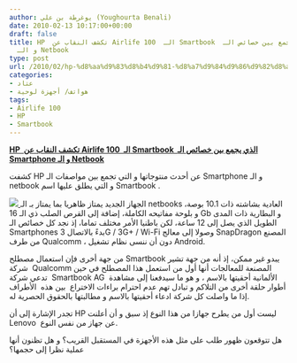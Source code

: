 ```yaml
---
author: يوغرطة بن علي (Youghourta Benali)
date: 2010-02-13 10:17:00+00:00
draft: false
title: HP  تكشف النقاب عن Airlife 100  الـ Smartbook  الذي يجمع بين خصائص الـ Smartphone
  و الـ Netbook
type: post
url: /2010/02/hp-%d8%aa%d9%83%d8%b4%d9%81-%d8%a7%d9%84%d9%86%d9%82%d8%a7%d8%a8-%d8%b9%d9%86-airlife-100-%d8%a7%d9%84%d9%80-smartbook-%d8%a7%d9%84%d8%b0%d9%8a-%d9%8a%d8%ac%d9%85%d8%b9-%d8%a8%d9%8a%d9%86-%d8%ae/
categories:
- عتاد
- هواتف/ أجهزة لوحية
tags:
- Airlife 100
- HP
- Smartbook
---
```


[**HP  تكشف النقاب عن Airlife 100  الـ Smartbook  الذي يجمع بين خصائص الـ Smartphone و الـ Netbook**](http://www.it-scoop.com/2010/02/hp-%d8%aa%d9%83%d8%b4%d9%81-%d8%a7%d9%84%d9%86%d9%82%d8%a7%d8%a8-%d8%b9%d9%86-airlife-100-%d8%a7%d9%84%d9%80-smartbook-%d8%a7%d9%84%d8%b0%d9%8a-%d9%8a%d8%ac%d9%85%d8%b9-%d8%a8%d9%8a%d9%86-%d8%ae/)


كشفت HP عن أحدث منتوجاتها و التي تجمع بين مواصفات الـ Smartphone و الـ netbook و التي يطلق عليها اسم Smartbook .

[![](http://www.it-scoop.com/wp-content/uploads/2010/02/Airlife-100.jpg)
](http://www.it-scoop.com/2010/02/hp-%d8%aa%d9%83%d8%b4%d9%81-%d8%a7%d9%84%d9%86%d9%82%d8%a7%d8%a8-%d8%b9%d9%86-airlife-100-%d8%a7%d9%84%d9%80-smartbook-%d8%a7%d9%84%d8%b0%d9%8a-%d9%8a%d8%ac%d9%85%d8%b9-%d8%a8%d9%8a%d9%86-%d8%ae/)الجهاز الجديد يمتاز ظاهريا بما يمتاز بـ الـ netbooks العادية بشاشته ذات 10.1 بوصة، و بلوحة مفاتيحه الكاملة، إضافة إلى القرص الصلب ذي الـ 16 Gb و البطارية ذات المدى الطويل الذي يصل إلى 12 ساعة، لكن باطنيا الأمر مختلف تماما، إذ نجد كل خصائص الـ Smartphones بدءً بالاتصال 3G / 3G+ / Wi-Fi وصولا إلى معالج SnapDragon المصنع من طرف Qualcomm ، دون أن ننسى نظام تشغيل Android.

من جهة أخرى فإن استعمال مصطلح Smartbook يبدو غير ممكن، إذ أنه من جهة تشير شركة  Qualcomm المصنعة للمعالجات أنها أول من استعمل هذا المصطلح في حين تدعي شركة  Smartbook AG  الألمانية أحقيتها بالاسم ، و هو ما سيدفعنا إلى مشاهدة أطوار حلقة أخرى من التلاكم و تبادل تهم عدم احترام براءات الاختراع  بين هذه  الأطراف إذا ما واصلت كل شركة ادعاء أحقيتها بالاسم و مطالبتها بالحقوق الحصرية له.

تجدر الإشارة إلى أن HP ليست أول من يطرح جهازا من هذا النوع إذ سبق و أن أعلنت Lenovo  عن جهاز من نفس النوع.

هل تتوقعون ظهور طلب على مثل هذه الأجهزة في المستقبل القريب؟ و هل تظنون أنها عملية نظرا إلى حجمها؟
